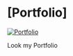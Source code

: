 # [Portfolio]

[![Portfolio](https://img.shields.io/website?up_message=Portfolio&url=https://abdelilah-elaziri.github.io/portfolio-abdelilah-elaziri)](https://abdelilah-elaziri.github.io/portfolio-abdelilah-elaziri/)

Look my Portfolio 